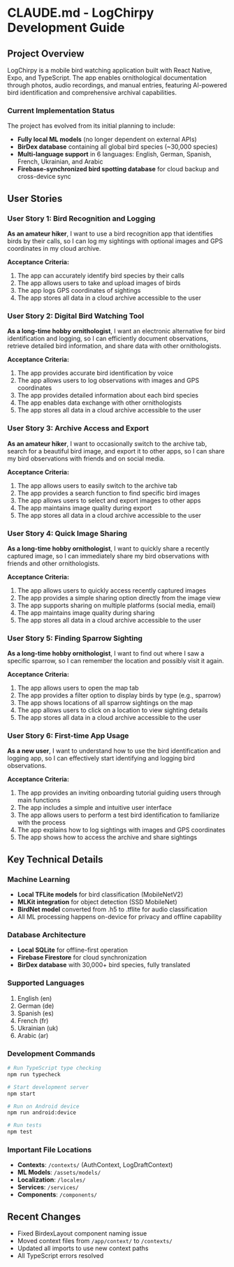 # CLAUDE.md - LogChirpy Development Guide

## Project Overview

LogChirpy is a mobile bird watching application built with React Native, Expo, and TypeScript. The app enables ornithological documentation through photos, audio recordings, and manual entries, featuring AI-powered bird identification and comprehensive archival capabilities.

### Current Implementation Status

The project has evolved from its initial planning to include:
- **Fully local ML models** (no longer dependent on external APIs)
- **BirDex database** containing all global bird species (~30,000 species)
- **Multi-language support** in 6 languages: English, German, Spanish, French, Ukrainian, and Arabic
- **Firebase-synchronized bird spotting database** for cloud backup and cross-device sync

## User Stories

### User Story 1: Bird Recognition and Logging
**As an amateur hiker**, I want to use a bird recognition app that identifies birds by their calls, so I can log my sightings with optional images and GPS coordinates in my cloud archive.

**Acceptance Criteria:**
1. The app can accurately identify bird species by their calls
2. The app allows users to take and upload images of birds
3. The app logs GPS coordinates of sightings
4. The app stores all data in a cloud archive accessible to the user

### User Story 2: Digital Bird Watching Tool
**As a long-time hobby ornithologist**, I want an electronic alternative for bird identification and logging, so I can efficiently document observations, retrieve detailed bird information, and share data with other ornithologists.

**Acceptance Criteria:**
1. The app provides accurate bird identification by voice
2. The app allows users to log observations with images and GPS coordinates
3. The app provides detailed information about each bird species
4. The app enables data exchange with other ornithologists
5. The app stores all data in a cloud archive accessible to the user

### User Story 3: Archive Access and Export
**As an amateur hiker**, I want to occasionally switch to the archive tab, search for a beautiful bird image, and export it to other apps, so I can share my bird observations with friends and on social media.

**Acceptance Criteria:**
1. The app allows users to easily switch to the archive tab
2. The app provides a search function to find specific bird images
3. The app allows users to select and export images to other apps
4. The app maintains image quality during export
5. The app stores all data in a cloud archive accessible to the user

### User Story 4: Quick Image Sharing
**As a long-time hobby ornithologist**, I want to quickly share a recently captured image, so I can immediately share my bird observations with friends and other ornithologists.

**Acceptance Criteria:**
1. The app allows users to quickly access recently captured images
2. The app provides a simple sharing option directly from the image view
3. The app supports sharing on multiple platforms (social media, email)
4. The app maintains image quality during sharing
5. The app stores all data in a cloud archive accessible to the user

### User Story 5: Finding Sparrow Sighting
**As a long-time hobby ornithologist**, I want to find out where I saw a specific sparrow, so I can remember the location and possibly visit it again.

**Acceptance Criteria:**
1. The app allows users to open the map tab
2. The app provides a filter option to display birds by type (e.g., sparrow)
3. The app shows locations of all sparrow sightings on the map
4. The app allows users to click on a location to view sighting details
5. The app stores all data in a cloud archive accessible to the user

### User Story 6: First-time App Usage
**As a new user**, I want to understand how to use the bird identification and logging app, so I can effectively start identifying and logging bird observations.

**Acceptance Criteria:**
1. The app provides an inviting onboarding tutorial guiding users through main functions
2. The app includes a simple and intuitive user interface
3. The app allows users to perform a test bird identification to familiarize with the process
4. The app explains how to log sightings with images and GPS coordinates
5. The app shows how to access the archive and share sightings

## Key Technical Details

### Machine Learning
- **Local TFLite models** for bird classification (MobileNetV2)
- **MLKit integration** for object detection (SSD MobileNet)
- **BirdNet model** converted from .h5 to .tflite for audio classification
- All ML processing happens on-device for privacy and offline capability

### Database Architecture
- **Local SQLite** for offline-first operation
- **Firebase Firestore** for cloud synchronization
- **BirDex database** with 30,000+ bird species, fully translated

### Supported Languages
1. English (en)
2. German (de)
3. Spanish (es)
4. French (fr)
5. Ukrainian (uk)
6. Arabic (ar)

### Development Commands

```bash
# Run TypeScript type checking
npm run typecheck

# Start development server
npm start

# Run on Android device
npm run android:device

# Run tests
npm test
```

### Important File Locations
- **Contexts**: `/contexts/` (AuthContext, LogDraftContext)
- **ML Models**: `/assets/models/`
- **Localization**: `/locales/`
- **Services**: `/services/`
- **Components**: `/components/`

## Recent Changes
- Fixed BirdexLayout component naming issue
- Moved context files from `/app/context/` to `/contexts/`
- Updated all imports to use new context paths
- All TypeScript errors resolved